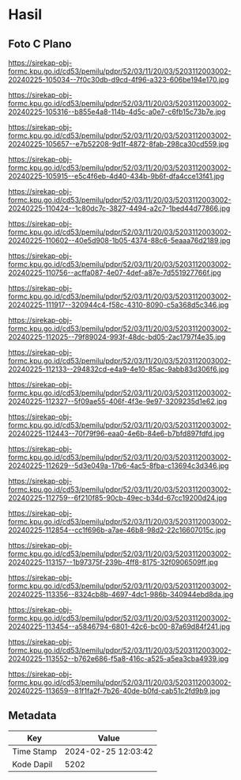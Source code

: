 # Hasil

## Foto C Plano

https://sirekap-obj-formc.kpu.go.id/cd53/pemilu/pdpr/52/03/11/20/03/5203112003002-20240225-105034--7f0c30db-d9cd-4f96-a323-606be194e170.jpg

https://sirekap-obj-formc.kpu.go.id/cd53/pemilu/pdpr/52/03/11/20/03/5203112003002-20240225-105316--b855e4a8-114b-4d5c-a0e7-c6fb15c73b7e.jpg

https://sirekap-obj-formc.kpu.go.id/cd53/pemilu/pdpr/52/03/11/20/03/5203112003002-20240225-105657--e7b52208-9d1f-4872-8fab-298ca30cd559.jpg

https://sirekap-obj-formc.kpu.go.id/cd53/pemilu/pdpr/52/03/11/20/03/5203112003002-20240225-105915--e5c4f6eb-4d40-434b-9b6f-dfa4cce13f41.jpg

https://sirekap-obj-formc.kpu.go.id/cd53/pemilu/pdpr/52/03/11/20/03/5203112003002-20240225-110424--1c80dc7c-3827-4494-a2c7-1bed44d77866.jpg

https://sirekap-obj-formc.kpu.go.id/cd53/pemilu/pdpr/52/03/11/20/03/5203112003002-20240225-110602--40e5d908-1b05-4374-88c6-5eaaa76d2189.jpg

https://sirekap-obj-formc.kpu.go.id/cd53/pemilu/pdpr/52/03/11/20/03/5203112003002-20240225-110756--acffa087-4e07-4def-a87e-7d551927766f.jpg

https://sirekap-obj-formc.kpu.go.id/cd53/pemilu/pdpr/52/03/11/20/03/5203112003002-20240225-111917--320944c4-f58c-4310-8090-c5a368d5c346.jpg

https://sirekap-obj-formc.kpu.go.id/cd53/pemilu/pdpr/52/03/11/20/03/5203112003002-20240225-112025--79f89024-993f-48dc-bd05-2ac1797f4e35.jpg

https://sirekap-obj-formc.kpu.go.id/cd53/pemilu/pdpr/52/03/11/20/03/5203112003002-20240225-112133--294832cd-e4a9-4e10-85ac-9abb83d306f6.jpg

https://sirekap-obj-formc.kpu.go.id/cd53/pemilu/pdpr/52/03/11/20/03/5203112003002-20240225-112327--5f09ae55-406f-4f3e-9e97-3209235d1e62.jpg

https://sirekap-obj-formc.kpu.go.id/cd53/pemilu/pdpr/52/03/11/20/03/5203112003002-20240225-112443--70f79f96-eaa0-4e6b-84e6-b7bfd897fdfd.jpg

https://sirekap-obj-formc.kpu.go.id/cd53/pemilu/pdpr/52/03/11/20/03/5203112003002-20240225-112629--5d3e049a-17b6-4ac5-8fba-c13694c3d346.jpg

https://sirekap-obj-formc.kpu.go.id/cd53/pemilu/pdpr/52/03/11/20/03/5203112003002-20240225-112759--6f210f85-90cb-49ec-b34d-67cc19200d24.jpg

https://sirekap-obj-formc.kpu.go.id/cd53/pemilu/pdpr/52/03/11/20/03/5203112003002-20240225-112854--cc1f696b-a7ae-46b8-98d2-22c16607015c.jpg

https://sirekap-obj-formc.kpu.go.id/cd53/pemilu/pdpr/52/03/11/20/03/5203112003002-20240225-113157--1b97375f-239b-4ff8-8175-32f0906509ff.jpg

https://sirekap-obj-formc.kpu.go.id/cd53/pemilu/pdpr/52/03/11/20/03/5203112003002-20240225-113356--8324cb8b-4697-4dc1-986b-340944ebd8da.jpg

https://sirekap-obj-formc.kpu.go.id/cd53/pemilu/pdpr/52/03/11/20/03/5203112003002-20240225-113454--a5846794-6801-42c6-bc00-87a69d84f241.jpg

https://sirekap-obj-formc.kpu.go.id/cd53/pemilu/pdpr/52/03/11/20/03/5203112003002-20240225-113552--b762e686-f5a8-416c-a525-a5ea3cba4939.jpg

https://sirekap-obj-formc.kpu.go.id/cd53/pemilu/pdpr/52/03/11/20/03/5203112003002-20240225-113659--81f1fa2f-7b26-40de-b0fd-cab51c2fd9b9.jpg


## Metadata

| Key        | Value               |
| ---------- | ------------------- |
| Time Stamp | 2024-02-25 12:03:42 |
| Kode Dapil | 5202                |



